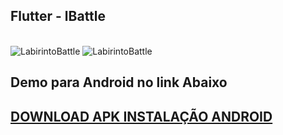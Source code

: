 ## Flutter - lBattle
  
<div style="display: inline_block"><br>
  <img  alt="LabirintoBattle" src="https://user-images.githubusercontent.com/55851020/187054713-9138c3be-af20-433d-a1fd-7ed62ad5ee09.gif">
  <img  alt="LabirintoBattle" src="https://user-images.githubusercontent.com/55851020/187054714-c2326c81-e621-45fb-a6c2-51e646281a96.gif">
</div>

<h2>Demo para Android no link Abaixo<h2>

<a href="https://drive.google.com/file/d/1cxyp8M4mX5KdnYXDQA-GjIihkyIJ5XiY/view?usp=sharing">DOWNLOAD APK INSTALAÇÃO ANDROID </a>
